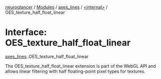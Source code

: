 [neuroglancer](../README.md) / [Modules](../modules.md) / [axes\_lines](../modules/axes_lines.md) / [<internal\>](../modules/axes_lines._internal_.md) / OES\_texture\_half\_float\_linear

# Interface: OES\_texture\_half\_float\_linear

[axes_lines](../modules/axes_lines.md).[<internal>](../modules/axes_lines._internal_.md).OES_texture_half_float_linear

The OES_texture_half_float_linear extension is part of the WebGL API and allows linear filtering with half floating-point pixel types for textures.
